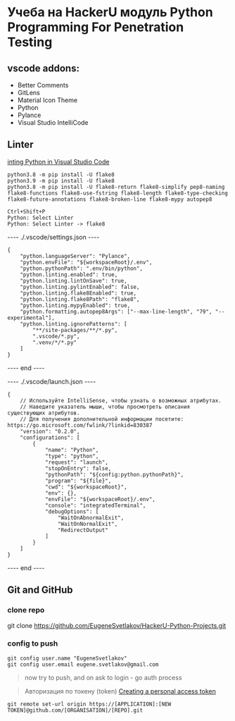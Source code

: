 # Учеба на HackerU модуль Python Programming For Penetration Testing

## vscode addons:
- Better Comments
- GitLens
- Material Icon Theme
- Python
- Pylance
- Visual Studio IntelliCode

## Linter
[inting Python in Visual Studio Code](https://code.visualstudio.com/docs/python/linting)
```
python3.8 -m pip install -U flake8
python3.9 -m pip install -U flake8
python3.8 -m pip install -U flake8-return flake8-simplify pep8-naming flake8-functions flake8-use-fstring flake8-length flake8-type-checking flake8-future-annotations flake8-broken-line flake8-mypy autopep8

Ctrl+Shift+P
Python: Select Linter
Python: Select Linter -> flake8
```

---- ./.vscode/settings.json ----
```
{
    "python.languageServer": "Pylance",
    "python.envFile": "${workspaceRoot}/.env",
    "python.pythonPath": ".env/bin/python",
    "python.linting.enabled": true,
    "python.linting.lintOnSave": true,
    "python.linting.pylintEnabled": false,
    "python.linting.flake8Enabled": true,
    "python.linting.flake8Path": "flake8",
    "python.linting.mypyEnabled": true,
    "python.formatting.autopep8Args": ["--max-line-length", "79", "--experimental"],
    "python.linting.ignorePatterns": [
        "**/site-packages/**/*.py",
        ".vscode/*.py",
        ".venv/*/*.py"
    ]
}
```
---- end ----

---- ./.vscode/launch.json ----
```
{
    // Используйте IntelliSense, чтобы узнать о возможных атрибутах.
    // Наведите указатель мыши, чтобы просмотреть описания существующих атрибутов.
    // Для получения дополнительной информации посетите: https://go.microsoft.com/fwlink/?linkid=830387
    "version": "0.2.0",
    "configurations": [
        {
            "name": "Python",
            "type": "python",
            "request": "launch",
            "stopOnEntry": false,
            "pythonPath": "${config:python.pythonPath}",
            "program": "${file}",
            "cwd": "${workspaceRoot}",
            "env": {},
            "envFile": "${workspaceRoot}/.env",
            "console": "integratedTerminal",
            "debugOptions": [
                "WaitOnAbnormalExit",
                "WaitOnNormalExit",
                "RedirectOutput"
            ]
        }
    ]
}
```
---- end ----

## Git and GitHub
### clone repo
git clone https://github.com/EugeneSvetlakov/HackerU-Python-Projects.git
### config to push
```
git config user.name "EugeneSvetlakov"
git config user.email eugene.svetlakov@gmail.com
```
> now try to push, and on ask to login - go auth process

> Авторизация по токену (token)
> [Creating a personal access token](https://docs.github.com/en/authentication/keeping-your-account-and-data-secure/creating-a-personal-access-token)
```
git remote set-url origin https://[APPLICATION]:[NEW TOKEN]@github.com/[ORGANISATION]/[REPO].git
```